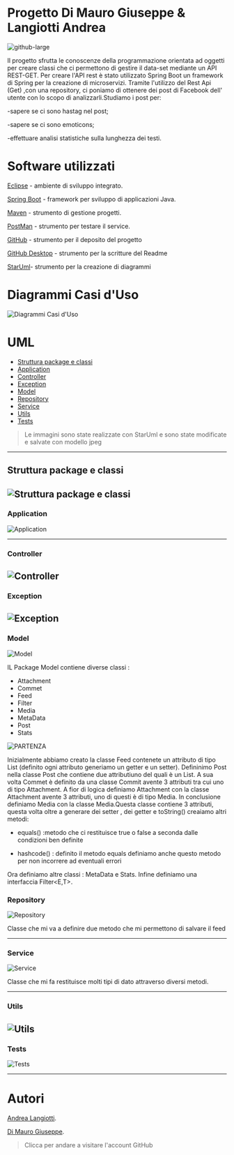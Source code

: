# Progetto Di Mauro Giuseppe & Langiotti Andrea 

![github-large](https://alumniunivpm.it/assets/img/logo/logo-UNIVPM.png)

Il progetto sfrutta le conoscenze della programmazione orientata ad oggetti per creare classi che ci permettono di gestire il data-set mediante un API REST-GET.
Per creare l'API rest è stato utilizzato Spring Boot un framework di Spring per la creazione di microservizi.
Tramite l'utilizzo del Rest Api (Get) ,con una repository, ci poniamo di ottenere dei post di Facebook dell' utente con lo scopo di analizzarli.Studiamo i post per:

-sapere se ci sono hastag nel post;

-sapere se ci sono emoticons;

-effettuare analisi statistiche sulla lunghezza dei testi.

# Software utilizzati

[Eclipse](https://www.eclipse.org/downloads/packages/release/mars/r/eclipse-ide-java-ee-developers) - ambiente di sviluppo integrato.

[Spring Boot](https://spring.io/guides/gs/spring-boot/) - framework per sviluppo di applicazioni Java.

[Maven](https://maven.apache.org/) - strumento di gestione progetti.

[PostMan](https://www.postman.com/) - strumento per testare il service.

[GitHub](https://github.com/) - strumento per il deposito del progetto 

[GitHub Desktop](https://desktop.github.com/) - strumento per la scritture del Readme

[StarUml](http://staruml.io/)- strumento per la creazione di diagrammi 


# Diagrammi Casi d'Uso

![Diagrammi Casi d'Uso](https://user-images.githubusercontent.com/66262425/87339217-949e3400-c546-11ea-9cf1-4458a86e3ce4.JPG)



# UML 

- [Struttura package e classi](#struttura-package-e-classi)
- [Application](#application)
- [Controller](#controller)
- [Exception](#exception)
- [Model](#model)
- [Repository](#repository)
- [Service](#service)
- [Utils](#utils)
- [Tests](#tests)

>Le immagini sono state realizzate con StarUml e sono state modificate e salvate con modello jpeg 

---

## Struttura package e classi

![Struttura package e classi](https://user-images.githubusercontent.com/66262425/87336222-c95bbc80-c541-11ea-8193-1d9f94eaa99c.JPG)
---

### Application 

![Application](https://user-images.githubusercontent.com/66262425/87336024-8994d500-c541-11ea-9f45-ed7c7eb03ca4.JPG)

---

### Controller

![Controller](https://user-images.githubusercontent.com/66262425/87336171-b8ab4680-c541-11ea-99fd-2841b287127d.JPG)
---

### Exception

![Exception]()
---

### Model

![Model](https://user-images.githubusercontent.com/66262425/87453466-d096cf00-c602-11ea-9a0a-7e4dd66cd9d5.JPG)

IL Package Model contiene diverse classi :

* Attachment
* Commet
* Feed
* Filter
* Media 
* MetaData
* Post
* Stats

![PARTENZA](https://user-images.githubusercontent.com/66262425/87453481-d4c2ec80-c602-11ea-88d3-46da403710cc.JPG)

Inizialmente abbiamo creato la classe Feed contenete un attributo di tipo List<Post> (definito ogni attributo generiamo un getter e un setter). 
Defininimo Post nella classe Post che contiene due attributiuno del quali è un List<Commet>. 
A sua volta Commet è definito da una classe Commit avente 3 attributi tra cui uno di tipo Attachment. A fior di logica definiamo Attachment con la classe Attachment avente 3 
attributi, uno di questi è di tipo Media. 
In conclusione definiamo Media con la classe Media.Questa classe contiene 3 attributi, questa volta oltre a generare dei setter , dei getter e toString() creaiamo altri metodi:

* equals() :metodo che ci restituisce true o false a seconda dalle condizioni ben definite 

* hashcode() : definito il metodo equals definiamo anche questo metodo per non incorrere ad eventuali errori

Ora definiamo altre classi : MetaData e Stats. Infine definiamo una interfaccia Filter<E,T>.


### Repository

![Repository](https://user-images.githubusercontent.com/66262425/87336195-c06aeb00-c541-11ea-9b6d-5e7b00c80f97.JPG)

Classe che mi va a definire due metodo che mi permettono di salvare il feed 

---
### Service

![Service](https://user-images.githubusercontent.com/66262425/87336201-c4970880-c541-11ea-8b21-6b110ac3b292.JPG)

Classe che mi fa restituisce molti tipi di dato attraverso diversi metodi.


---

### Utils

![Utils](https://user-images.githubusercontent.com/66262425/87453488-d7254680-c602-11ea-8275-4f8cb879d228.JPG)
---

### Tests

![Tests]()

---

# Autori

[Andrea Langiotti](https://github.com/Langiott).

[Di Mauro Giuseppe](https://github.com/Giuseppe-Di-Mauro).

>Clicca per andare a visitare l'account GitHub 
